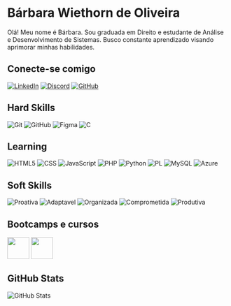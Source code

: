 # Bárbara Wiethorn de Oliveira

Olá! Meu nome é Bárbara.
Sou graduada em Direito e estudante de Análise e Desenvolvimento de Sistemas. Busco constante aprendizado visando aprimorar minhas habilidades.

## Conecte-se comigo

[![LinkedIn](https://img.shields.io/badge/LinkedIn-0077B5?style=for-the-badge&logo=linkedin&logoColor=white)](https://www.linkedin.com/in/barbarawoliveira/)
[![Discord](https://img.shields.io/badge/Discord-7289DA?style=for-the-badge&logo=discord&logoColor=white)](barbarawo)
[![GitHub](https://img.shields.io/badge/GitHub-100000?style=for-the-badge&logo=github&logoColor=white)](https://github.com/barbarawo?tab=repositories)


## Hard Skills
![Git](https://img.shields.io/badge/GIT-E44C30?style=for-the-badge&logo=git&logoColor=white)
![GitHub](https://img.shields.io/badge/GitHub-100000?style=for-the-badge&logo=github&logoColor=white)
![Figma](https://img.shields.io/badge/Figma-696969?style=for-the-badge&logo=figma&logoColor=figma)
![C](https://img.shields.io/badge/C-00599C?style=for-the-badge&logo=c&logoColor=white)

## Learning
![HTML5](https://img.shields.io/badge/HTML5-E34F26?style=for-the-badge&logo=html5&logoColor=white)
![CSS](https://img.shields.io/badge/CSS-563d7c?&style=for-the-badge&logo=css3&logoColor=white)
![JavaScript](https://img.shields.io/badge/JavaScript-F7DF1E?style=for-the-badge&logo=javascript&logoColor=black)
![PHP](https://img.shields.io/badge/PHP-777BB4?style=for-the-badge&logo=php&logoColor=white)
![Python](https://img.shields.io/badge/python-3670A0?style=for-the-badge&logo=python&logoColor=ffdd54)
![PL](https://img.shields.io/badge/PL%2FSQL-FFFFFF?style=for-the-badge&logo=oracle&logoColor=FF0000&labelColor=FFFFFF&color=FF0000)
![MySQL](https://img.shields.io/badge/MySQL-00000F?style=for-the-badge&logo=mysql&logoColor=white)
![Azure](https://img.shields.io/badge/Azure-blue?style=for-the-badge&logo=microsoft%20azure&logoColor=blue&labelColor=FFFFFF&link=https%3A%2F%2Fimages.app.goo.gl%2FK7PN1jYJd57x4q7A8)


## Soft Skills
![Proativa](https://img.shields.io/badge/Proativa-blue
) ![Adaptavel](https://img.shields.io/badge/Adaptavel-red) ![Organizada](https://img.shields.io/badge/Organizada-purple
) ![Comprometida](https://img.shields.io/badge/Comprometida-orange) ![Produtiva](https://img.shields.io/badge/Produtiva-emerald)

## Bootcamps e cursos
<img src="https://hermes.dio.me/tracks/4d998d5c-36c1-497b-8da0-8db465c820eb.png" height="50"></a>
<img src="https://hermes.dio.me/tracks/84b2d685-23f9-4729-9e3c-28cb84a39b38.png" height="50"></a>

## GitHub Stats
![GitHub Stats](https://github-readme-stats.vercel.app/api?username=barbarawo&theme=transparent&bg_color=000&border_color=30A3DC&show_icons=true&icon_color=30A3DC&title_color=E94D5F&text_color=FFF&hide_title=true&hide=stars)
